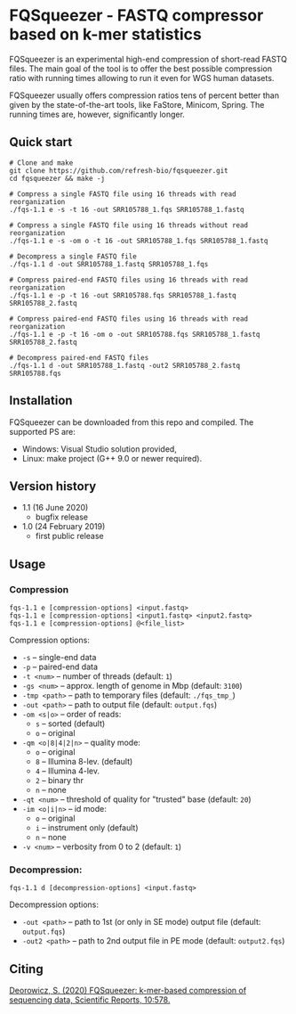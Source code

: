 # FQSqueezer - FASTQ compressor based on k-mer statistics

FQSqueezer is an experimental high-end compression of short-read FASTQ files. 
The main goal of the tool is to offer the best possible compression ratio with running times allowing to run it even for WGS human datasets.

FQSqueezer usually offers compression ratios tens of percent better than given by the state-of-the-art tools, like FaStore, Minicom, Spring. The running times are, however, significantly longer.

## Quick start
```
# Clone and make
git clone https://github.com/refresh-bio/fqsqueezer.git
cd fqsqueezer && make -j

# Compress a single FASTQ file using 16 threads with read reorganization
./fqs-1.1 e -s -t 16 -out SRR105788_1.fqs SRR105788_1.fastq

# Compress a single FASTQ file using 16 threads without read reorganization
./fqs-1.1 e -s -om o -t 16 -out SRR105788_1.fqs SRR105788_1.fastq

# Decompress a single FASTQ file
./fqs-1.1 d -out SRR105788_1.fastq SRR105788_1.fqs

# Compress paired-end FASTQ files using 16 threads with read reorganization
./fqs-1.1 e -p -t 16 -out SRR105788.fqs SRR105788_1.fastq SRR105788_2.fastq

# Compress paired-end FASTQ files using 16 threads with read reorganization
./fqs-1.1 e -p -t 16 -om o -out SRR105788.fqs SRR105788_1.fastq SRR105788_2.fastq

# Decompress paired-end FASTQ files
./fqs-1.1 d -out SRR105788_1.fastq -out2 SRR105788_2.fastq SRR105788.fqs
```

## Installation
FQSqueezer can be downloaded from this repo and compiled. 
The supported PS are:
* Windows: Visual Studio solution provided,
* Linux: make project (G++ 9.0 or newer required).

## Version history 
* 1.1 (16 June 2020)
  * bugfix release
* 1.0 (24 February 2019)
  * first public release
 
## Usage
### Compression
```
fqs-1.1 e [compression-options] <input.fastq>
fqs-1.1 e [compression-options] <input1.fastq> <input2.fastq>
fqs-1.1 e [compression-options] @<file_list>
```

Compression options:
* `-s` &ndash; single-end data
* `-p` &ndash; paired-end data
* `-t <num>` &ndash; number of threads (default: `1`)
* `-gs <num>` &ndash; approx. length of genome in Mbp (default: `3100`)
* `-tmp <path>` &ndash; path to temporary files (default: `./fqs_tmp_`)
* `-out <path>` &ndash; path to output file (default: `output.fqs`)
* `-om <s|o>` &ndash; order of reads:
  * `s` &ndash; sorted (default) 
  * `o` &ndash; original
* `-qm <o|8|4|2|n>` &ndash; quality mode:
  * `o` &ndash; original
  * `8` &ndash; Illumina 8-lev. (default)
  * `4` &ndash; Illumina 4-lev.
  * `2` &ndash; binary thr
  * `n` &ndash; none
* `-qt <num>` &ndash; threshold of quality for "trusted" base (default: `20`)
* `-im <o|i|n>` &ndash; id mode:
  * `o` &ndash; original
  * `i` &ndash; instrument only (default)
  * `n` &ndash; none
* `-v <num>` &ndash; verbosity from 0 to 2 (default: `1`)

### Decompression:
```
fqs-1.1 d [decompression-options] <input.fastq>
```

Decompression options:
* `-out <path>` &ndash; path to 1st (or only in SE mode) output file (default: `output.fqs`)
* `-out2 <path>` &ndash; path to 2nd output file in PE mode (default: `output2.fqs`)

## Citing
[Deorowicz, S. (2020) FQSqueezer: k-mer-based compression of sequencing data, Scientific Reports, 10:578.](https://www.nature.com/articles/s41598-020-57452-6)
